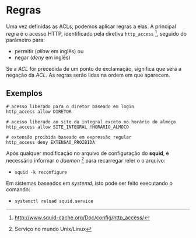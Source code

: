 # Regras

Uma vez definidas as ACLs, podemos aplicar regras a elas. A principal regra é o acesso HTTP, identificado pela diretiva `http_access` [^1], seguido do parâmetro para:

- permitir (*allow* em inglês) ou
- negar (*deny* em inglês)

Se a _ACL_ for precedida de um ponto de exclamação, significa que será a negação da _ACL_. As regras serão lidas na ordem em que aparecem.

## Exemplos

```squid
# acesso liberado para o diretor baseado em login
http_access allow DIRETOR

# acesso liberado ao site da integral exceto no horário do almoço
http_access allow SITE_INTEGRAL !HORARIO_ALMOCO

# extensão proibida baseado em expressão regular
http_access deny EXTENSAO_PROIBIDA
```

Após qualquer modificação no arquivo de configuração do **squid**, é necessário informar o *daemon* [^2] para recarregar reler o o arquivo:  

- `squid -k reconfigure`

Em sistemas baseados em *systemd*, isto pode ser feito executando o comando:

- `systemctl reload squid.service`

[^1]: <http://www.squid-cache.org/Doc/config/http_access/>
[^2]: Serviço no mundo Unix/Linux